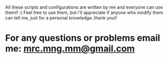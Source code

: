 All these scripts and configurations are written by me and everyone can use them!! :) Feel free to use them, but i'll appreciate if anyone who modify them can tell me, just for a personal knowledge..thank you!!

For any questions or problems email me: mrc.mng.mm@gmail.com
======
